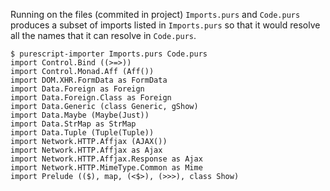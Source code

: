 Running on the files (commited in project) `Imports.purs` and `Code.purs`
produces a subset of imports listed in `Imports.purs` so that it would resolve
all the names that it can resolve in `Code.purs`.
```
$ purescript-importer Imports.purs Code.purs
import Control.Bind ((>=>))
import Control.Monad.Aff (Aff())
import DOM.XHR.FormData as FormData
import Data.Foreign as Foreign
import Data.Foreign.Class as Foreign
import Data.Generic (class Generic, gShow)
import Data.Maybe (Maybe(Just))
import Data.StrMap as StrMap
import Data.Tuple (Tuple(Tuple))
import Network.HTTP.Affjax (AJAX())
import Network.HTTP.Affjax as Ajax
import Network.HTTP.Affjax.Response as Ajax
import Network.HTTP.MimeType.Common as Mime
import Prelude (($), map, (<$>), (>>>), class Show)
```
